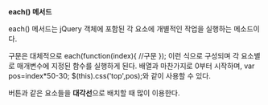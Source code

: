 **each() 메서드**

each() 메서드는 jQuery 객체에 포함된 각 요소에 개별적인 작업을 
실행하는 메소드이다.

구문은 대체적으로 
each(function(index){
    //구문
});
이런 식으로 구성되며 각 요소별로 매개변수에 지정된 함수를 실행하게 된다.
배열과 마찬가지로 0부터 시작하며,
var pos=index*50-30;
$(this).css('top',pos);와 같이 사용할 수 있다.


버튼과 같은 요소들을 **대각선**으로 배치할 때 많이 이용한다.